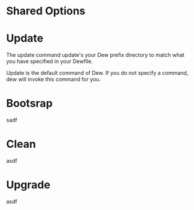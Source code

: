
# Shared Options



# Update

The update command update's your Dew prefix directory to match what you have specified in your Dewfile.


Update is the default command of Dew. If you do not specify a command, dew will invoke this command for you.



# Bootsrap
sadf

# Clean
asdf

# Upgrade
asdf

